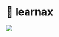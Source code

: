 # 🚀 learnax

[![](https://img.shields.io/badge/documentation-black?logo=Sphinx)](https://allanscosta.github.io/learnax/index.html)
